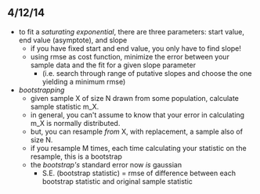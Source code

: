 4/12/14
--------
* to fit a _saturating exponential_, there are three parameters: start value, end value (asymptote), and slope
	* if you have fixed start and end value, you only have to find slope!
	* using rmse as cost function, minimize the error between your sample data and the fit for a given slope parameter
		* (i.e. search through range of putative slopes and choose the one yielding a minimum rmse)
* _bootstrapping_
	* given sample X of size N drawn from some population, calculate sample statistic m_X.
	* in general, you can't assume to know that your error in calculating m_X is normally distributed.
	* but, you can resample _from_ X, with replacement, a sample also of size N.
	* if you resample M times, each time calculating your statistic on the resample, this is a bootstrap
	* the _bootstrap's_ standard error now _is_ gaussian
		* S.E. (bootstrap statistic) = rmse of difference between each bootstrap statistic and original sample statistic
